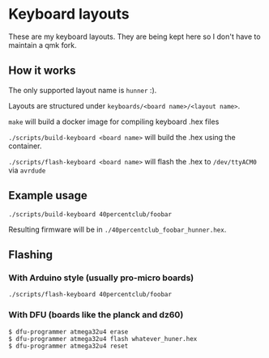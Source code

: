 # Keyboard layouts

These are my keyboard layouts. They are being kept here so I don't have to
maintain a qmk fork.

## How it works

The only supported layout name is `hunner` :).

Layouts are structured under `keyboards/<board name>/<layout name>`.

`make` will build a docker image for compiling keyboard .hex files

`./scripts/build-keyboard <board name>` will build the .hex using the container.

`./scripts/flash-keyboard <board name>` will flash the .hex to `/dev/ttyACM0` via `avrdude`

## Example usage

`./scripts/build-keyboard 40percentclub/foobar`

Resulting firmware will be in `./40percentclub_foobar_hunner.hex`.

## Flashing

### With Arduino style (usually pro-micro boards)

```
./scripts/flash-keyboard 40percentclub/foobar
```

### With DFU (boards like the planck and dz60)

```
$ dfu-programmer atmega32u4 erase
$ dfu-programmer atmega32u4 flash whatever_huner.hex
$ dfu-programmer atmega32u4 reset
```
